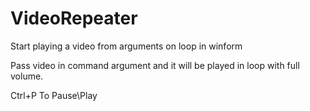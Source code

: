 # VideoRepeater
Start playing a video from arguments on loop in winform

Pass video in command argument and it will be played in loop with full volume.

Ctrl+P To Pause\Play
